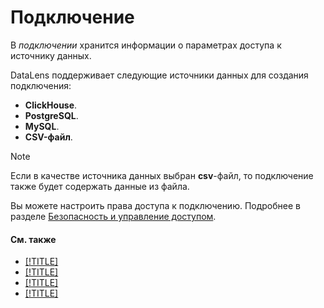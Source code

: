 # Подключение

В _подключении_ хранится информации о параметрах доступа к источнику данных.

DataLens поддерживает следующие источники данных для создания подключения:

- **ClickHouse**.
- **PostgreSQL**.
- **MySQL**.
- **CSV-файл**.

> [!NOTE]
> Если в качестве источника данных выбран **csv**-файл, то подключение также будет содержать данные из файла.

Вы можете настроить права доступа к подключению. Подробнее в разделе [Безопасность и управление доступом](../security.md).

#### См. также
- [[!TITLE]](../operations/connection/create-clickhouse.md)
- [[!TITLE]](../operations/connection/create-csv.md)
- [[!TITLE]](../operations/connection/create-mysql.md)
- [[!TITLE]](../operations/connection/create-postgresql.md)

